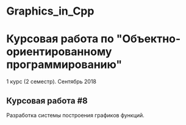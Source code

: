 # Graphics_in_Cpp

<h1>Курсовая работа по "Объектно-ориентированному программированию"</h1>
<p>1 курс (2 семестр). Сентябрь 2018</p>

<h2>Курсовая работа #8</h2>
<p>Разработка системы построения графиков функций.</p>
